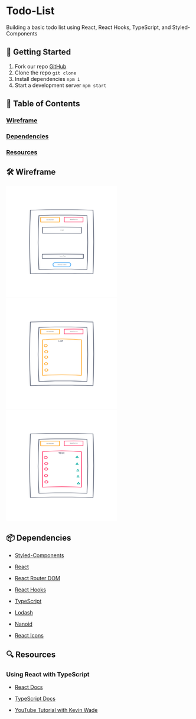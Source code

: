 # Todo-List

Building a basic todo list using React, React Hooks, TypeScript, and Styled-Components

## 🚀 Getting Started

1. Fork our repo [GitHub](https://github.com/mrloulass/todo-list)
1. Clone the repo `git clone`
1. Install dependencies `npm i`
1. Start a development server `npm start`

## 📖 Table of Contents

### [Wireframe](#-Wireframe)

### [Dependencies](#-Dependencies)

### [Resources](#-Resources)

## 🛠 Wireframe

<img src="assets/Todo-01.png" width="300" height="300">
<img src="assets/Todo-02.png" width="300" height="300">
<img src="assets/Todo-03.png" width="300" height="300">

## 📦 Dependencies

- [Styled-Components](https://styled-components.com/docs)

- [React](https://reactjs.org/docs/getting-started.html)

- [React Router DOM](https://reactrouter.com/web/guides/quick-start)

- [React Hooks](https://reactjs.org/docs/hooks-intro.html)

- [TypeScript](https://www.typescriptlang.org/docs/)

- [Lodash](https://lodash.com/)

- [Nanoid](https://github.com/ai/nanoid)

- [React Icons](https://react-icons.github.io/react-icons)

## 🔍 Resources

### Using React with TypeScript

- [React Docs](https://reactjs.org/docs/static-type-checking.html#typescript)

- [TypeScript Docs](https://www.typescriptlang.org/docs/handbook/react.html)

- [YouTube Tutorial with Kevin Wade](https://www.youtube.com/watch?v=CUyl3LdBvGU)


